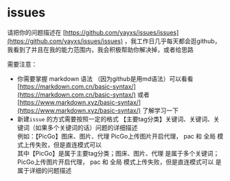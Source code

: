 # issues
请把你的问题描述在 [https://github.com/yayxs/issues/issues](https://github.com/yayxs/issues/issues) ，我工作日几乎每天都会逛github，我看到了并且在我的能力范围内，我会积极帮助你解决掉，或者给思路

需要注意：
- 你需要掌握 markdown 语法 （因为github是用md语法）可以看看 [https://markdown.com.cn/basic-syntax/](https://markdown.com.cn/basic-syntax/)  或者 [https://www.markdown.xyz/basic-syntax/](https://www.markdown.xyz/basic-syntax/) 了解学习一下
- 新建`issue` 的方式需要按照一定的格式 【主要tag分类】关键词、关键词、关键词（如果多个关键词的话）问题的详细描述
  <div>
    例如：【PicGo】图床、图片、代理 PicGo上传图片开启代理， pac 和 全局 模式上传失败，但是直连模式可以
    <div>
      其中【PicGo】是属于主要tag分类；图床、图片、代理 是属于多个关键词；PicGo上传图片开启代理， pac 和 全局 模式上传失败，但是直连模式可以 是属于详细的问题描述
    </div>
  </div>
  
  
